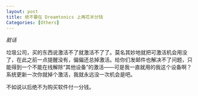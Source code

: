 ```yaml
---
layout: post
title: 绝不要在 Dreamtonics 上再花半分钱
Categories: [Others]
---
```


*脏话*

垃圾公司，买的东西说激活不了就激活不了了。莫名其妙地就把可激活机会用没了，在此之前一点提醒没有，偏偏还总掉激活。给你们发邮件也解决不了问题，只能得到一个不能在线解除“其他设备”的激活——可是我一直就用的我这个设备啊？系统更新一次你就掉个激活，我就永远没一次机会是吧。

不如说以后绝不为购买软件付一分钱。


